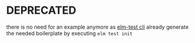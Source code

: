 # DEPRECATED

there is no need for an example anymore as [elm-test cli](https://www.npmjs.com/package/elm-test)
already generate the needed boilerplate by executing `elm test init`
